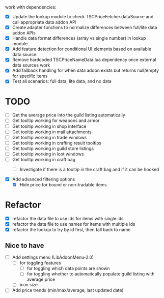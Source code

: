 work with dependencies:
- [x] Update the lookup module to check TSCPriceFetcher.dataSource and call appropriate data addon API
- [x] Create adapter functions to normalize differences between full/lite data addon APIs
- [x] Handle data format differences (array vs single number) in lookup module
- [x] Add feature detection for conditional UI elements based on available data source
- [x] Remove hardcoded TSCPriceNameData.lua dependency once external data sources work
- [x] Add fallback handling for when data addon exists but returns null/empty for specific items
- [x] Test all scenarios: full data, lite data, and no data

# TODO

- [ ] Get the average price into the guild listing automatically
- [ ] Get tooltip working for weapons and armor
- [ ] Get tooltip working in shop interface
- [ ] Get tooltip working in mail attachments
- [ ] Get tooltip working in trade windows
- [ ] Get tooltip working in crafting result tooltips
- [ ] Get tooltip working in guild store listings
- [ ] Get tooltip working in loot windows
- [ ] Get tooltip working in craft bag
    - [ ] Investigate if there is a tooltip in the craft bag and if it can be hooked


- [x] Add advanced filtering options
    - [x] Hide price for bound or non-tradable items

# Refactor

- [x] refactor the data file to use ids for items with single ids
- [x] refactor the data file to use names for items with multiple ids
- [x] refactor the lookup to try by id first, then fall back to name

## Nice to have

- [ ] Add settings menu (LibAddonMenu-2.0)
    - [ ] for toggling features 
        - [ ] for toggling which data points are shown
        - [ ] for toggling whether to automatically populate guild listing with average price
    - [ ] icon size
- [ ] Add price trends (min/max/average, last updated date)